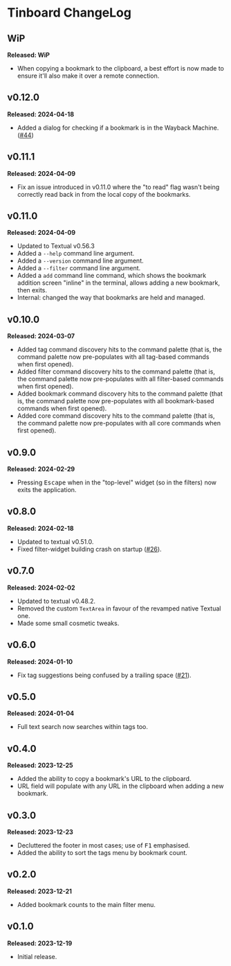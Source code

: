 # Tinboard ChangeLog

## WiP

**Released: WiP**

- When copying a bookmark to the clipboard, a best effort is now made to
  ensure it'll also make it over a remote connection.

## v0.12.0

**Released: 2024-04-18**

- Added a dialog for checking if a bookmark is in the Wayback Machine.
  ([#44](https://github.com/davep/tinboard/pull/44))

## v0.11.1

**Released: 2024-04-09**

- Fix an issue introduced in v0.11.0 where the "to read" flag wasn't being
  correctly read back in from the local copy of the bookmarks.

## v0.11.0

**Released: 2024-04-09**

- Updated to Textual v0.56.3
- Added a `--help` command line argument.
- Added a `--version` command line argument.
- Added a `--filter` command line argument.
- Added a `add` command line command, which shows the bookmark addition
  screen "inline" in the terminal, allows adding a new bookmark, then exits.
- Internal: changed the way that bookmarks are held and managed.

## v0.10.0

**Released: 2024-03-07**

- Added tag command discovery hits to the command palette (that is, the
  command palette now pre-populates with all tag-based commands when first
  opened).
- Added filter command discovery hits to the command palette (that is, the
  command palette now pre-populates with all filter-based commands when
  first opened).
- Added bookmark command discovery hits to the command palette (that is, the
  command palette now pre-populates with all bookmark-based commands when
  first opened).
- Added core command discovery hits to the command palette (that is, the
  command palette now pre-populates with all core commands when first
  opened).

## v0.9.0

**Released: 2024-02-29**

- Pressing <kbd>Escape</kbd> when in the "top-level" widget (so in the
  filters) now exits the application.

## v0.8.0

**Released: 2024-02-18**

- Updated to textual v0.51.0.
- Fixed filter-widget building crash on startup
  ([#26](https://github.com/davep/tinboard/issues/26)).

## v0.7.0

**Released: 2024-02-02**

- Updated to textual v0.48.2.
- Removed the custom `TextArea` in favour of the revamped native Textual
  one.
- Made some small cosmetic tweaks.

## v0.6.0

**Released: 2024-01-10**

- Fix tag suggestions being confused by a trailing space
  ([#21](https://github.com/davep/tinboard/issues/21)).

## v0.5.0

**Released: 2024-01-04**

- Full text search now searches within tags too.

## v0.4.0

**Released: 2023-12-25**

- Added the ability to copy a bookmark's URL to the clipboard.
- URL field will populate with any URL in the clipboard when adding a new
  bookmark.

## v0.3.0

**Released: 2023-12-23**

- Decluttered the footer in most cases; use of <kbd>F1</kbd> emphasised.
- Added the ability to sort the tags menu by bookmark count.

## v0.2.0

**Released: 2023-12-21**

- Added bookmark counts to the main filter menu.

## v0.1.0

**Released: 2023-12-19**

- Initial release.

[//]: # (ChangeLog.md ends here)
